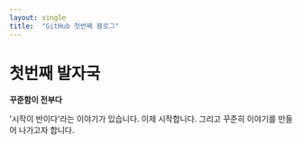 ```yaml
---
layout: single
title:  "GitHub 첫번째 블로그"
---
```


# 첫번째 발자국

**꾸준함이 전부다**

'시작이 반이다'라는 이야기가 있습니다. 
이제 시작합니다. 그리고 꾸준히 이야기를 만들어 나가고자 합니다. 
